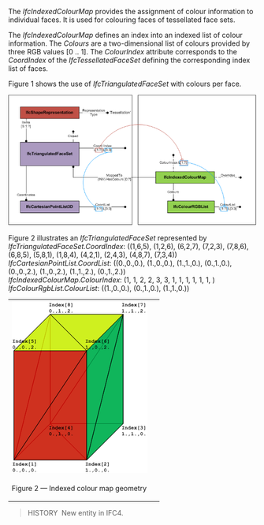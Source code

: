 ﻿The _IfcIndexedColourMap_ provides the assignment of colour information to individual faces. It is used for colouring faces of tessellated face sets.

The _IfcIndexedColourMap_ defines an index into an indexed list of colour information. The _Colours_ are a two-dimensional list of colours provided by three RGB values [0 .. 1]. The _ColourIndex_ attribute corresponds to the _CoordIndex_ of the _IfcTessellatedFaceSet_ defining the corresponding index list of faces.

Figure 1 shows the use of _IfcTriangulatedFaceSet_ with colours per face.

!["IfcIndexedColourMap_01"](../../../../../../figures/ifcindexedcolourmap_01.png "Figure 1 &mdash; Indexed colour map")

Figure 2 illustrates an _IfcTriangulatedFaceSet_ represented by  
_IfcTriangulatedFaceSet.CoordIndex_: ((1,6,5), (1,2,6), (6,2,7), (7,2,3), (7,8,6), (6,8,5), (5,8,1), (1,8,4), (4,2,1), (2,4,3), (4,8,7), (7,3,4))  
_IfcCartesianPointList.CoordList_: ((0.,0.,0.), (1.,0.,0.), (1.,1.,0.), (0.,1.,0.), (0.,0.,2.), (1.,0.,2.), (1.,1.,2.), (0.,1.,2.))  
_IfcIndexedColourMap.ColourIndex_: (1, 1, 2, 2, 3, 3, 1, 1, 1, 1, 1, 1, )  
_IfcColourRgbList.ColourList_: ((1.,0.,0.), (0.,1.,0.), (1.,1.,0.))

<table>
      <tr>
        <td>
          <img src="../../../../../../figures/ifcindexedcolourmap_example-01.png" width="275" height="350" alt="IfcIndexedColourMap_example-01">
        </td>
        <td>
          &nbsp;
        </td>
      </tr>
      <tr>
        <td>
          <p class="figure">Figure 2 &mdash; Indexed colour map geometry 
          </p>
        </td>
        <td>
          &nbsp;
        </td>
      </tr>
    </table>

> HISTORY&nbsp; New entity in IFC4.
